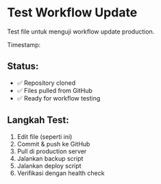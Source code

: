 # Test Workflow Update

Test file untuk menguji workflow update production.

Timestamp: <?php echo date('Y-m-d H:i:s'); ?>

## Status:
- ✅ Repository cloned
- ✅ Files pulled from GitHub  
- ✅ Ready for workflow testing

## Langkah Test:
1. Edit file (seperti ini)
2. Commit & push ke GitHub
3. Pull di production server
4. Jalankan backup script
5. Jalankan deploy script
6. Verifikasi dengan health check